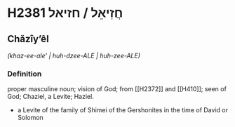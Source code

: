 # H2381 חֲזִיאֵל / חזיאל

## Chăzîyʼêl

_(khaz-ee-ale' | huh-dzee-ALE | huh-zee-ALE)_

### Definition

proper masculine noun; vision of God; from [[H2372]] and [[H410]]; seen of God; Chaziel, a Levite; Haziel.

- a Levite of the family of Shimei of the Gershonites in the time of David or Solomon
